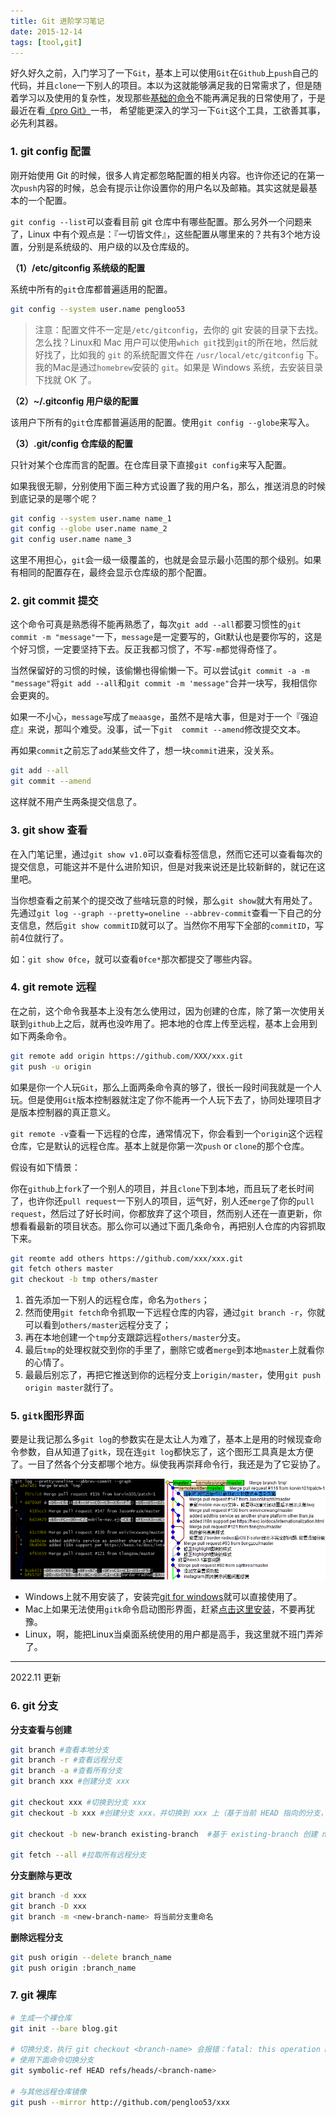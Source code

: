 ```yaml
---
title: Git 进阶学习笔记
date: 2015-12-14
tags: [tool,git]
---
```


好久好久之前，入门学习了一下`Git`，基本上可以使用`Git`在`Github`上`push`自己的代码，并且`clone`一下别人的项目。本以为这就能够满足我的日常需求了，但是随着学习以及使用的复杂性，发现那些[基础的命令](/2014/05/16/Git-common.html)不能再满足我的日常使用了，于是最近在看[《pro Git》](http://git-scm.com/book/zh/v2)一书， 希望能更深入的学习一下`Git`这个工具，工欲善其事，必先利其器。

### 1. git config 配置

刚开始使用 Git 的时候，很多人肯定都忽略配置的相关内容。也许你还记的在第一次`push`内容的时候，总会有提示让你设置你的用户名以及邮箱。其实这就是最基本的一个配置。

`git config --list`可以查看目前 git 仓库中有哪些配置。那么另外一个问题来了，Linux 中有个观点是：『一切皆文件』，这些配置从哪里来的？共有3个地方设置，分别是系统级的、用户级的以及仓库级的。

**（1）/etc/gitconfig 系统级的配置**

系统中所有的`git`仓库都普遍适用的配置。

```bash
git config --system user.name pengloo53
```

> 注意：配置文件不一定是`/etc/gitconfig`，去你的 git 安装的目录下去找。怎么找？Linux和 Mac 用户可以使用`which git`找到`git`的所在地，然后就好找了，比如我的 `git` 的系统配置文件在 `/usr/local/etc/gitconfig` 下。我的Mac是通过`homebrew`安装的 `git`。如果是 Windows 系统，去安装目录下找就 OK 了。

**（2）~/.gitconfig 用户级的配置**

该用户下所有的`git`仓库都普遍适用的配置。使用`git config --globe`来写入。

**（3）.git/config 仓库级的配置**

只针对某个仓库而言的配置。在仓库目录下直接`git config`来写入配置。

如果我很无聊，分别使用下面三种方式设置了我的用户名，那么，推送消息的时候到底记录的是哪个呢？

```bash
git config --system user.name name_1
git config --globe user.name name_2
git config user.name name_3
```

这里不用担心，`git`会一级一级覆盖的，也就是会显示最小范围的那个级别。如果有相同的配置存在，最终会显示仓库级的那个配置。

### 2. git commit 提交

这个命令可真是熟悉得不能再熟悉了，每次`git add --all`都要习惯性的`git commit -m "message"`一下，`message`是一定要写的，Git默认也是要你写的，这是个好习惯，一定要坚持下去。反正我都习惯了，不写`-m`都觉得奇怪了。

当然保留好的习惯的时候，该偷懒也得偷懒一下。可以尝试`git commit -a -m "message"`将`git add --all`和`git commit -m 'message"`合并一块写，我相信你会更爽的。

如果一不小心，`message`写成了`meaasge`，虽然不是啥大事，但是对于一个『强迫症』来说，那叫个难受。没事，试一下`git  commit --amend`修改提交文本。

再如果`commit`之前忘了`add`某些文件了，想一块`commit`进来，没关系。

```bash
git add --all
git commit --amend 
```

这样就不用产生两条提交信息了。

### 3. git show 查看

在入门笔记里，通过`git show v1.0`可以查看标签信息，然而它还可以查看每次的提交信息，可能这并不是什么进阶知识，但是对我来说还是比较新鲜的，就记在这里吧。

当你想查看之前某个的提交改了些啥玩意的时候，那么`git show`就大有用处了。先通过`git log --graph --pretty=oneline --abbrev-commit`查看一下自己的分支信息，然后`git show commitID`就可以了。当然你不用写下全部的`commitID`，写前4位就行了。

如：`git show 0fce`，就可以查看`0fce*`那次都提交了哪些内容。

### 4.  git remote 远程

在之前，这个命令我基本上没有怎么使用过，因为创建的仓库，除了第一次使用关联到`github`上之后，就再也没咋用了。把本地的仓库上传至远程，基本上会用到如下两条命令。

```bash
git remote add origin https://github.com/XXX/xxx.git
git push -u origin
```

如果是你一个人玩`Git`，那么上面两条命令真的够了，很长一段时间我就是一个人玩。但是使用`Git`版本控制器就注定了你不能再一个人玩下去了，协同处理项目才是版本控制器的真正意义。

`git remote -v`查看一下远程的仓库，通常情况下，你会看到一个`origin`这个远程仓库，它是默认的远程仓库。基本上就是你第一次`push` or `clone`的那个仓库。

假设有如下情景：

你在`github`上`fork`了一个别人的项目，并且`clone`下到本地，而且玩了老长时间了，也许你还`pull request`一下别人的项目，运气好，别人还`merge`了你的`pull request`，然后过了好长时间，你都放弃了这个项目，然而别人还在一直更新，你想看看最新的项目状态。那么你可以通过下面几条命令，再把别人仓库的内容抓取下来。

```bash
git reomte add others https://github.com/xxx/xxx.git
git fetch others master
git checkout -b tmp others/master
```

1. 首先添加一下别人的远程仓库，命名为`others`；
2. 然而使用`git fetch`命令抓取一下远程仓库的内容，通过`git branch -r`，你就可以看到`others/master`远程分支了；
3. 再在本地创建一个`tmp`分支跟踪远程`others/master`分支。
4. 最后`tmp`的处理权就交到你的手里了，删除它或者`merge`到本地`master`上就看你的心情了。
5. 最最后别忘了，再把它推送到你的远程分支上`origin/master`，使用`git push origin master`就行了。

### 5. `gitk`图形界面

要是让我记那么多`git log`的参数实在是太让人为难了，基本上是用的时候现查命令参数，自从知道了`gitk`，现在连`git log`都快忘了，这个图形工具真是太方便了。一目了然各个分支都哪个地方。纵使我再崇拜命令行，我还是为了它妥协了。

![](../image/tools/gitk02.png)

- Windows上就不用安装了，安装完[git for windows](http://git-scm.com/download/win)就可以直接使用了。
- Mac上如果无法使用`gitk`命令启动图形界面，赶紧[点击这里安装](http://stackoverflow.com/questions/17582685/install-gitk-on-ma)，不要再犹豫。
- Linux，啊，能把Linux当桌面系统使用的用户都是高手，我这里就不班门弄斧了。

---

2022.11 更新

### 6. git 分支

**分支查看与创建**

```bash
git branch #查看本地分支
git branch -r #查看远程分支
git branch -a #查看所有分支
git branch xxx #创建分支 xxx

git checkout xxx #切换到分支 xxx
git checkout -b xxx #创建分支 xxx，并切换到 xxx 上（基于当前 HEAD 指向的分支，创建新分支）

git checkout -b new-branch existing-branch  #基于 existing-branch 创建 new-branch，new-branch 和 existing-branch 可以是远程分支，例如：origin/xxx

git fetch --all #拉取所有远程分支
```

**分支删除与更改**

```bash
git branch -d xxx
git branch -D xxx
git branch -m <new-branch-name> 将当前分支重命名
```

**删除远程分支**

```bash
git push origin --delete branch_name
git push origin :branch_name
```

### 7. git 裸库

```bash
# 生成一个裸仓库
git init --bare blog.git

# 切换分支，执行 git checkout <branch-name> 会报错：fatal: this operation must be run in a work tree
# 使用下面命令切换分支
git symbolic-ref HEAD refs/heads/<branch-name>

# 与其他远程仓库镜像
git push --mirror http://github.com/pengloo53/xxx
```

